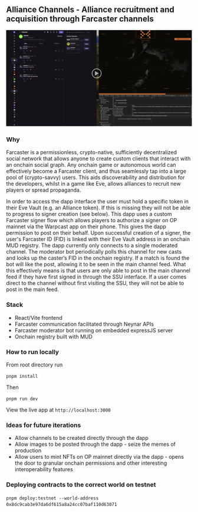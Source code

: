 ## Alliance Channels - Alliance recruitment and acquisition through Farcaster channels

[![Watch the video](images/video_thumbnail.png)](https://drive.google.com/file/d/18sB9rT3yR-8LUMts2ZSbZG2Ged9CJTnm/view?usp=sharing)


### Why
Farcaster is a permissionless, crypto-native, sufficiently decentralized social network that allows anyone to create custom clients that interact with an onchain social graph. Any onchain game or autonomous world can effectively become a Farcaster client, and thus seamlessly tap into a large pool of (crypto-savvy) users. This aids discoverability and distribution for the developers, whilst in a game like Eve, allows alliances to recruit new players or spread propaganda.

In order to access the dapp interface the user must hold a specific token in their Eve Vault (e.g. an Alliance token). If this is missing they will not be able to progress to signer creation (see below).
This dapp uses a custom Farcaster signer flow which allows players to authorize a signer on OP mainnet via the Warpcast app on their phone. This gives the dapp permission to post on their behalf.
Upon successful creation of a signer, the user's Farcaster ID (FID) is linked with their Eve Vault address in an onchain MUD registry.
The dapp currently only connects to a single moderated channel. The moderator bot periodically polls this channel for new casts and looks up the caster’s FID in the onchain registry. If a match is found the bot will like the post, allowing it to be seen in the main channel feed.
What this effectively means is that users are only able to post in the main channel feed if they have first signed in through the SSU interface. If a user comes direct to the channel without first visiting the SSU, they will not be able to post in the main feed.

### Stack
- React/Vite frontend
- Farcaster communication facilitated through Neynar APIs
- Farcaster moderator bot running on embedded expressJS server
- Onchain registry built with MUD

### How to run locally
From root directory run
```
pnpm install
```
Then 
```
pnpm run dev
```
View the live app at ```http://localhost:3000```

### Ideas for future iterations
- Allow channels to be created directly through the dapp
- Allow images to be posted through the dapp - seize the memes of production
- Allow users to mint NFTs on OP mainnet directly via the dapp - opens the door to granular onchain permissions and other interesting interoperability features

### Deploying contracts to the correct world on testnet
```pnpm deploy:testnet --world-address 0x8dc9cab3e97da6df615a8a24cc07baf110d63071```
